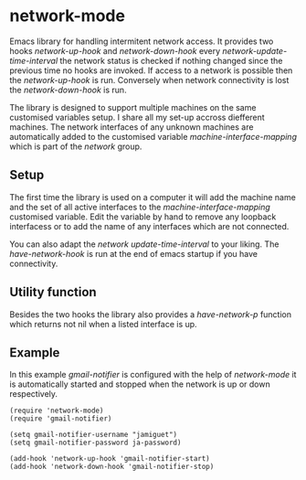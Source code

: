 # network-mode

Emacs library for handling intermitent network access.  It provides
two hooks *network-up-hook* and *network-down-hook* every
*network-update-time-interval* the network status is checked if
nothing changed since the previous time no hooks are invoked.  If
access to a network is possible then the *network-up-hook* is run.
Conversely when network connectivity is lost the *network-down-hook*
is run.

The library is designed to support multiple machines on the same
customised variables setup. I share all my set-up accross diefferent
machines. The network interfaces of any unknown machines are
automatically added to the customised variable
*machine-interface-mapping* which is part of the *network* group.


## Setup

The first time the library is used on a computer it will add the
machine name and the set of all active interfaces to the
*machine-interface-mapping* customised variable. Edit the variable by
hand to remove any loopback interfacess or to add the name of any
interfaces which are not connected.

You can also adapt the *network update-time-interval* to your liking.
The *have-network-hook* is run at the end of emacs startup if you have
connectivity.


## Utility function

Besides the two hooks the library also provides a *have-network-p*
function which returns not nil when a listed interface is up.



## Example

In this example *gmail-notifier* is configured with the help of
*network-mode* it is automatically started and stopped when the network
	is up or down respectively.

	(require 'network-mode)
	(require 'gmail-notifier)
	
	(setq gmail-notifier-username "jamiguet")
	(setq gmail-notifier-password ja-password)

	(add-hook 'network-up-hook 'gmail-notifier-start) 
	(add-hook 'network-down-hook 'gmail-notifier-stop) 

